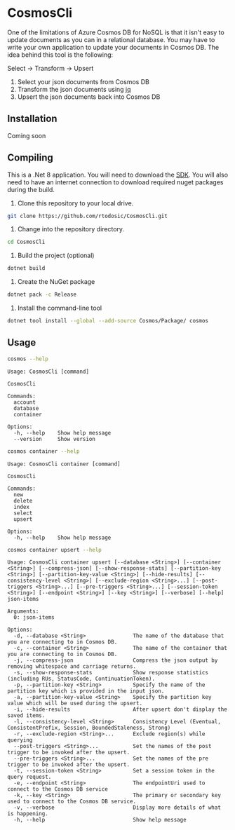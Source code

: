 # CosmosCli

One of the limitations of Azure Cosmos DB for NoSQL is that it isn't easy to update documents 
as you can in a relational database. You may have to write your own application to update your 
documents in Cosmos DB. The idea behind this tool is the following:

Select -> Transform -> Upsert

1. Select your json documents from Cosmos DB
1. Transform the json documents using [jq](https://jqlang.github.io/jq)
1. Upsert the json documents back into Cosmos DB


## Installation
Coming soon


## Compiling

This is a .Net 8 application. You will need to download the [SDK](https://dotnet.microsoft.com/en-us/download). You will also need to have an internet connection to download required nuget packages during the build. 

1. Clone this repository to your local drive.
```bash
git clone https://github.com/rtodosic/CosmosCli.git
```
1. Change into the repository directory.
```bash
cd CosmosCli
```
1. Build the project (optional) 
```bash
dotnet build
```
1. Create the NuGet package  
```bash
dotnet pack -c Release
```
1. Install the command-line tool 
```bash
dotnet tool install --global --add-source Cosmos/Package/ cosmos
```

## Usage

```bash
cosmos --help
```

```text
Usage: CosmosCli [command]

CosmosCli

Commands:
  account
  database
  container

Options:
  -h, --help    Show help message
  --version     Show version
```

```bash
cosmos container --help
```

```text
Usage: CosmosCli container [command]

CosmosCli

Commands:
  new
  delete
  index
  select
  upsert

Options:
  -h, --help    Show help message
```

```bash
cosmos container upsert --help
```

```text
Usage: CosmosCli container upsert [--database <String>] [--container <String>] [--compress-json] [--show-response-stats] [--partition-key <String>] [--partition-key-value <String>] [--hide-results] [--consistency-level <String>] [--exclude-region <String>...] [--post-triggers <String>...] [--pre-triggers <String>...] [--session-token <String>] [--endpoint <String>] [--key <String>] [--verbose] [--help] json-items

Arguments:
  0: json-items

Options:
  -d, --database <String>               The name of the database that you are connecting to in Cosmos DB.
  -c, --container <String>              The name of the container that you are connecting to in Cosmos DB.
  -j, --compress-json                   Compress the json output by removing whitespace and carriage returns.
  -s, --show-response-stats             Show response statistics (including RUs, StatusCode, ContinuationToken).
  -p, --partition-key <String>          Specify the name of the partition key which is provided in the input json.
  -a, --partition-key-value <String>    Specify the partition key value which will be used during the upsert.
  -i, --hide-results                    After upsert don't display the saved items.
  -l, --consistency-level <String>      Consistency Level (Eventual, ConsistentPrefix, Session, BoundedStaleness, Strong)
  -r, --exclude-region <String>...      Exclude region(s) while querying
  --post-triggers <String>...           Set the names of the post trigger to be invoked after the upsert.
  --pre-triggers <String>...            Set the names of the pre trigger to be invoked after the upsert.
  -t, --session-token <String>          Set a session token in the query request.
  -e, --endpoint <String>               The endpointUri used to connect to the Cosmos DB service
  -k, --key <String>                    The primary or secondary key used to connect to the Cosmos DB service.
  -v, --verbose                         Display more details of what is happening.
  -h, --help                            Show help message
```
